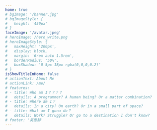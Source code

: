 ```yaml
---
home: true
# bgImage: '/banner.jpg'
# bgImageStyle: {
#   height: '450px'
# }
faceImage: '/avatar.jpeg'
# heroImage: /hero_write.png
# heroImageStyle: {
#   maxHeight: '200px',
#   display: block,
#   margin: '6rem auto 1.5rem',
#   borderRadius: '50%',
#   boxShadow: '0 5px 18px rgba(0,0,0,0.2)'
# }
isShowTitleInHome: false
# actionText: About Me
# actionLink: /me/
# features:
# - title: Who am I？？？？
#   details: A programmer? A human being? Or a matter combination?
# - title: Where am I？
#   details: In a city? On earth? Or in a small part of space?
# - title: What am I gona do？
#   details: Work? Struggle? Or go to a destination I don't know?
# footer: '吴思稣'
---
```

